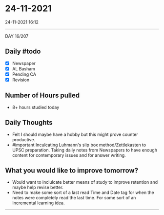 # 24-11-2021
24-11-2021 16:12

---

DAY 16/207

## Daily #todo 

- [x] Newspaper
- [x] AL Basham
- [x] Pending CA
- [x] Revision

## Number of Hours pulled 
- 8+ hours studied today

## Daily Thoughts
- Felt I should maybe have a hobby but this might prove counter productive.
- #important Inculcating Luhmann's slip box method/Zettlekasten to UPSC preparation. Taking daily notes from Newspapers to have enough content for contemporary issues and for answer writing.


## What you would like to improve tomorrow?
- Would want to inclulcate better means of study to improve retention and maybe help revise better.
- Need to make some sort of a last read Time and Date tag for when the notes were completely read the last time. For some sort of an Incremental learning idea.


--- 

